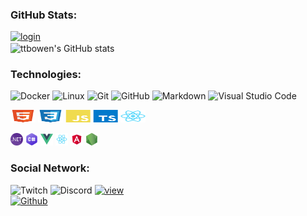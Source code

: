 ### GitHub Stats:
[![login](https://github-widgetbox.vercel.app/api/profile?username=staffuser&data=followers,repositories,stars,commits&theme=nautilus)](https://github.com/staffuser/github-widgetbox)
<br>
<img align="center" src="https://github-readme-stats.vercel.app/api?username=staffuser&show_icons=true&theme=blueberry" alt="ttbowen's GitHub stats"></img>
<br>
### Technologies:
<!-- line1 -->
![Docker](https://img.shields.io/badge/-Docker-000?&logo=Docker)
![Linux](https://img.shields.io/badge/-Linux-000?&logo=Linux)
![Git](https://img.shields.io/badge/-Git-05122A?style=flat&logo=git)
![GitHub](https://img.shields.io/badge/-GitHub-05122A?style=flat&logo=github)
![Markdown](https://img.shields.io/badge/-Markdown-05122A?style=flat&logo=markdown)
![Visual Studio Code](https://img.shields.io/badge/-Visual%20Studio%20Code-05122A?style=flat&logo=visual-studio-code&logoColor=007ACC)
<br>
<!-- line2 -->
<img alt="HTML" height="20" width="40" src="https://raw.githubusercontent.com/devicons/devicon/master/icons/html5/html5-original.svg"></img>
<img alt="CSS" height="20" width="40" src="https://raw.githubusercontent.com/devicons/devicon/master/icons/css3/css3-original.svg"></img>
<img alt="JS" height="20" width="40" src="https://raw.githubusercontent.com/devicons/devicon/master/icons/javascript/javascript-plain.svg"></img>
<img alt="TS" height="20" width="40" src="https://raw.githubusercontent.com/devicons/devicon/master/icons/typescript/typescript-plain.svg"></img>
<img alt="React" height="20" width="40" src="https://raw.githubusercontent.com/devicons/devicon/master/icons/react/react-original.svg"> </img>
<br>
<!-- line3 -->
<img height="20" width="20" src="https://raw.githubusercontent.com/github/explore/80688e429a7d4ef2fca1e82350fe8e3517d3494d/topics/dotnet/dotnet.png"></img>
<img height="20" width="20" src="https://raw.githubusercontent.com/github/explore/80688e429a7d4ef2fca1e82350fe8e3517d3494d/topics/csharp/csharp.png"></img>
<img height="20" width="20" src="https://raw.githubusercontent.com/github/explore/80688e429a7d4ef2fca1e82350fe8e3517d3494d/topics/vue/vue.png"></img>
<img height="20" width="20" src="https://raw.githubusercontent.com/github/explore/80688e429a7d4ef2fca1e82350fe8e3517d3494d/topics/react/react.png"></img>
<img height="20" width="20" src="https://raw.githubusercontent.com/github/explore/80688e429a7d4ef2fca1e82350fe8e3517d3494d/topics/angular/angular.png"></img>
<img height="20" width="20" src="https://raw.githubusercontent.com/github/explore/80688e429a7d4ef2fca1e82350fe8e3517d3494d/topics/nodejs/nodejs.png"></img>
<br>
### Social Network:
![Twitch](https://img.shields.io/twitch/status/pro13_0?style=social) ![Discord](https://img.shields.io/discord/1016068838074359889) [![view](https://komarev.com/ghpvc/?username=staffuser&color=blue)](https://github.com/staffuser)<br>
[![Github](https://img.shields.io/github/followers/staffuser?label=Follow&style=social)](https://github.com/staffuser)
